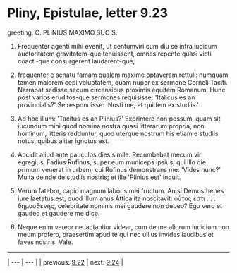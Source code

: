 # Pliny, Epistulae, letter 9.23

greeting. C. PLINIUS MAXIMO SUO S.



1. Frequenter agenti mihi evenit, ut centumviri cum diu se intra iudicum auctoritatem gravitatem-que tenuissent, omnes repente quasi victi coacti-que consurgerent laudarent-que;



2. frequenter e senatu famam qualem maxime optaveram rettuli: numquam tamen maiorem cepi voluptatem, quam nuper ex sermone Corneli Taciti. Narrabat sedisse secum circensibus proximis equitem Romanum. Hunc post varios eruditos-que sermones requisisse: 'Italicus es an provincialis?' Se respondisse: 'Nosti me, et quidem ex studiis.'



3. Ad hoc illum: 'Tacitus es an Plinius?' Exprimere non possum, quam sit iucundum mihi quod nomina nostra quasi litterarum propria, non hominum, litteris redduntur, quod uterque nostrum his etiam e studiis notus, quibus aliter ignotus est.



4. Accidit aliud ante pauculos dies simile. Recumbebat mecum vir egregius, Fadius Rufinus, super eum municeps ipsius, qui illo die primum venerat in urbem; cui Rufinus demonstrans me: 'Vides hunc?' Multa deinde de studiis nostris; et ille 'Plinius est' inquit.



5. Verum fatebor, capio magnum laboris mei fructum. An si Demosthenes iure laetatus est, quod illum anus Attica ita noscitavit: οὗτος ἐστι . . . δημοσθένης, celebritate nominis mei gaudere non debeo? Ego vero et gaudeo et gaudere me dico.



6. Neque enim vereor ne iactantior videar, cum de me aliorum iudicium non meum profero, praesertim apud te qui nec ullius invides laudibus et faves nostris. Vale.



---

| --- | --- |
| previous: [9.22](../9.22/) | next: [9.24](../9.24/) |